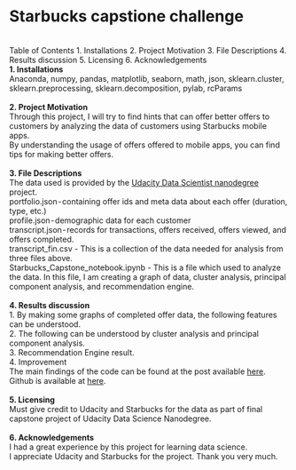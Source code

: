 # Starbucks capstione challenge
<br>
Table of Contents
1. Installations
2. Project Motivation
3. File Descriptions
4. Results discussion
5. Licensing
6. Acknowledgements
<br>
<b>1. Installations</b><br>
Anaconda, numpy, pandas, matplotlib, seaborn, math, json, sklearn.cluster, sklearn.preprocessing, sklearn.decomposition, pylab, rcParams<br>
<br>
<b>2. Project Motivation</b><br>
Through this project, I will try to find hints that can offer better offers to customers by analyzing the data of customers using Starbucks mobile apps.<br>
By understanding the usage of offers offered to mobile apps, you can find tips for making better offers.<br>
<br>
<b>3. File Descriptions</b><br>
The data used is provided by the <a href="https://www.udacity.com/course/data-scientist-nanodegree--nd025">Udacity Data Scientist nanodegree</a> project.<br>
portfolio.json - containing offer ids and meta data about each offer (duration, type, etc.)<br>
profile.json - demographic data for each customer<br>
transcript.json - records for transactions, offers received, offers viewed, and offers completed. <br>
transcript_fin.csv - This is a collection of the data needed for analysis from three files above.<br>
Starbucks_Capstone_notebook.ipynb - This is a file which used to analyze the data. In this file, I am creating a graph of data, cluster analysis, principal component analysis, and recommendation engine. <br>
<br>
<b>4. Results discussion</b><br>
1. By making some graphs of completed offer data, the following features can be understood.<br>
2. The following can be understood by cluster analysis and principal component analysis.<br>
3. Recommendation Engine result.<br>
4. Improvement<br>
The main findings of the code can be found at the post available <a href="https://unoszte0291.medium.com/starbucks-the-better-offers-for-you-from-mobile-app-2a3e840f2a67">here</a>. Github is available at <a href="https://github.com/unoszte0291/starbucks_capstone_challenge.git">here</a>.<br>
<br>
<b>5. Licensing</b><br>
Must give credit to Udacity and Starbucks for the data as part of final capstone project of Udacity Data Science Nanodegree.<br>
<br>
<b> 6. Acknowledgements</b><br>
I had a great experience by this project for learning data science.<br>
I appreciate Udacity and Starbucks for the project. Thank you very much.<br>

